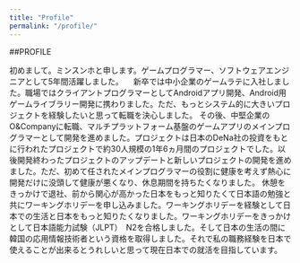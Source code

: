 ```yaml
---
title: "Profile"
permalink: "/profile/"
---
```


##PROFILE

  初めまして。ミンスンホと申します。ゲームプログラマー、ソフトウェアエンジニアとして5年間活躍しました。
　新卒では中小企業のゲームラテに入社しました。職場ではクライアントプログラマーとしてAndroidアプリ開発、Android用ゲームライブラリー開発に携わりました。ただ、もっとシステム的に大きいプロジェクトを経験したいと思って転職を決心しました。
  その後、中堅企業のO&Companyに転職、マルチプラットフォーム基盤のゲームアプリのメインプログラマーとして開発を進めました。プロジェクトは日本のDeNa社の投資をもとに行われたプロジェクトで約30人規模の1年6ヵ月間のプロジェクトでした。以後開発終わったプロジェクトのアップデートと新しいプロジェクトの開発を進めました。ただ、初めて任されたメインプログラマーの役割に健康を考えず熱心に開発だけに没頭して健康が悪くなり、休息期間を持ちたくなりました。
  休憩をきっかけで退社、前から関心が高かった日本をもっと知りたくて日本語の勉強と共にワーキングホリデーを申し込みました。ワーキングホリデーを経験として日本での生活と日本をもっと知りたくなりました。ワーキングホリデーをきっかけとして日本語能力試験（JLPT）　N2を合格しました。そして日本の生活の間に韓国の応用情報技術者という資格を取得しました。それで私の職務経験を日本で使えることが出来るとうれしいと思って現在日本での就活を目指しています。